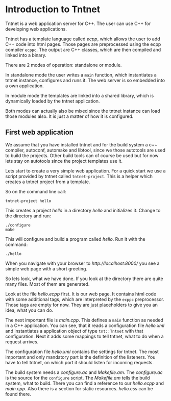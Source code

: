 Introduction to Tntnet
======================

Tntnet is a web application server for C++. The user can use C++ for developing
web applications.

Tntnet has a template language called _ecpp_, which allows the user to add C++
code into html pages. Those pages are preprocessed using the ecpp compiler
`ecppc`. The output are C++ classes, which are then compiled and linked into a
binary.

There are 2 modes of operation: standalone or module.

In standalone mode the user writes a `main` function, which instantiates a
tntnet instance, configures and runs it. The web server is so embedded into a
own application.

In module mode the templates are linked into a shared library, which is
dynamically loaded by the tntnet application.

Both modes can actually also be mixed since the tntnet instance can load those
modules also. It is just a matter of how it is configured.

First web application
---------------------
We assume that you have installed tntnet and for the build system a c++
compiler, autoconf, automake and libtool, since we those autotools are used to
build the projects. Other build tools can of course be used but for now lets
stay on autotools since the project templates use it.

Lets start to create a very simple web application. For a quick start we use a
script provided by tntnet called `tntnet-project`. This is a helper which
creates a tntnet project from a template.

So on the command line call:

    tntnet-project hello

This creates a project _hello_ in a directory _hello_ and initializes it. Change
to the directory and run:

    ./configure
    make

This will configure and build a program called _hello_. Run it with the command:

    ./hello

When you navigate with your browser to _http://localhost:8000/_ you see a simple
web page with a short greeting.

So lets look, what we have done. If you look at the directory there are quite
many files. Most of them are generated.

Look at the file _hello.ecpp_ first. It is our web page. It contains html code
with some additional tags, which are interpreted by the `ecppc` preprocessor.
Those tags are empty for now. They are just placeholders to give you an idea,
what you can do.

The next important file is _main.cpp_. This defines a `main` function as needed
in a C++ application. You can see, that it reads a configuration file
_hello.xml_ and instantiates a application object of type `tnt::Tntnet` with
that configuration. Next it adds some mappings to tell tntnet, what to do when a
request arrives.

The configuration file _hello.xml_ contains the settings for tntnet. The most
important and only mandatory part is the definition of the listeners. You have
to tell tntnet, on which port it should listen for incoming requests.

The build system needs a _configure.ac_ and _Makefile.am_. The _configure.ac_ is
the source for the `configure` script. The _Makefile.am_ tells the build system,
what to build. There you can find a reference to our _hello.ecpp_ and
_main.cpp_. Also there is a section for static resources. _hello.css_ can be
found there.

